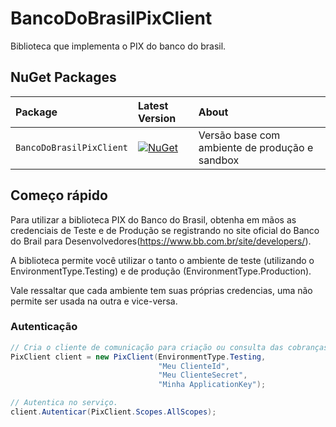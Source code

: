 # BancoDoBrasilPixClient
Biblioteca que implementa o PIX do banco do brasil.

## NuGet Packages

| **Package** | **Latest Version** | **About** |
|:--|:--|:--|
| `BancoDoBrasilPixClient` | [![NuGet](https://buildstats.info/nuget/BancoDoBrasilPixClient)](https://www.nuget.org/packages/BancoDoBrasilPixClient "Download BancoDoBrasilPixClient from NuGet.org") | Versão base com ambiente de produção e sandbox |

## Começo rápido

Para utilizar a biblioteca PIX do Banco do Brasil, obtenha em mãos as credenciais de Teste e de Produção se registrando no site oficial do Banco do Brail para Desenvolvedores(https://www.bb.com.br/site/developers/).

A biblioteca permite você utilizar o tanto o ambiente de teste (utilizando o EnvironmentType.Testing) e de produção (EnvironmentType.Production).

Vale ressaltar que cada ambiente tem suas próprias credencias, uma não permite ser usada na outra e vice-versa.

### Autenticação

<!-- snippet: quick-start -->
```cs
// Cria o cliente de comunicação para criação ou consulta das cobranças PIX geradas.
PixClient client = new PixClient(EnvironmentType.Testing,
                                 "Meu ClienteId",
                                 "Meu ClienteSecret",
                                 "Minha ApplicationKey");

// Autentica no serviço.
client.Autenticar(PixClient.Scopes.AllScopes);
```
<!-- endSnippet -->
